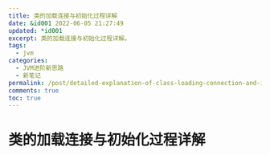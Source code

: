 ```yaml
---
title: 类的加载连接与初始化过程详解
date: &id001 2022-06-05 21:27:49
updated: *id001
excerpt: 类的加载连接与初始化过程详解。
tags:
  - jvm
categories:
  - JVM进阶新思路
  - 新笔记
permalink: /post/detailed-explanation-of-class-loading-connection-and-initialization-process.html
comments: true
toc: true
---
```

# 类的加载连接与初始化过程详解